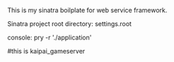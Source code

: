 This is my sinatra boilplate for web service framework.

Sinatra project root directory: settings.root

console: pry -r './application'

#this is kaipai_gameserver
